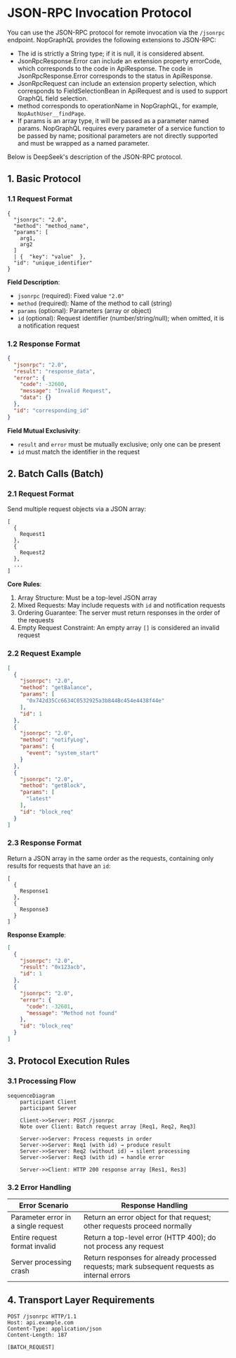 
# JSON-RPC Invocation Protocol

You can use the JSON-RPC protocol for remote invocation via the `/jsonrpc` endpoint. NopGraphQL provides the following extensions to JSON-RPC:

* The id is strictly a String type; if it is null, it is considered absent.
* JsonRpcResponse.Error can include an extension property errorCode, which corresponds to the code in ApiResponse. The code in JsonRpcResponse.Error corresponds to the status in ApiResponse.
* JsonRpcRequest can include an extension property selection, which corresponds to FieldSelectionBean in ApiRequest and is used to support GraphQL field selection.
* method corresponds to operationName in NopGraphQL, for example, `NopAuthUser__findPage`.
* If params is an array type, it will be passed as a parameter named params. NopGraphQL requires every parameter of a service function to be passed by name; positional parameters are not directly supported and must be wrapped as a named parameter.

Below is DeepSeek's description of the JSON-RPC protocol.

## 1. Basic Protocol

### 1.1 Request Format

```
{
  "jsonrpc": "2.0",
  "method": "method_name",
  "params": [
    arg1,
    arg2
  ]
  | {  "key": "value"  },
  "id": "unique_identifier"
}
```

**Field Description**:

- `jsonrpc` (required): Fixed value `"2.0"`
- `method` (required): Name of the method to call (string)
- `params` (optional): Parameters (array or object)
- `id` (optional): Request identifier (number/string/null); when omitted, it is a notification request

### 1.2 Response Format

```json
{
  "jsonrpc": "2.0",
  "result": "response_data",
  "error": {
    "code": -32600,
    "message": "Invalid Request",
    "data": {}
  },
  "id": "corresponding_id"
}
```

**Field Mutual Exclusivity**:

- `result` and `error` must be mutually exclusive; only one can be present
- `id` must match the identifier in the request

## 2. Batch Calls (Batch)

### 2.1 Request Format

Send multiple request objects via a JSON array:

```
[
  {
    Request1
  },
  {
    Request2
  },
  ...
]
```

**Core Rules**:

1. Array Structure: Must be a top-level JSON array
2. Mixed Requests: May include requests with `id` and notification requests
3. Ordering Guarantee: The server must return responses in the order of the requests
4. Empty Request Constraint: An empty array `[]` is considered an invalid request

### 2.2 Request Example

```json
[
  {
    "jsonrpc": "2.0",
    "method": "getBalance",
    "params": [
      "0x742d35Cc6634C0532925a3b844Bc454e4438f44e"
    ],
    "id": 1
  },
  {
    "jsonrpc": "2.0",
    "method": "notifyLog",
    "params": {
      "event": "system_start"
    }
  },
  {
    "jsonrpc": "2.0",
    "method": "getBlock",
    "params": [
      "latest"
    ],
    "id": "block_req"
  }
]
```

### 2.3 Response Format

Return a JSON array in the same order as the requests, containing only results for requests that have an `id`:

```
[
  {
    Response1
  },
  {
    Response3
  }
]
```

**Response Example**:

```json
[
  {
    "jsonrpc": "2.0",
    "result": "0x123acb",
    "id": 1
  },
  {
    "jsonrpc": "2.0",
    "error": {
      "code": -32601,
      "message": "Method not found"
    },
    "id": "block_req"
  }
]
```

## 3. Protocol Execution Rules

### 3.1 Processing Flow

```mermaid
sequenceDiagram
    participant Client
    participant Server

    Client->>Server: POST /jsonrpc
    Note over Client: Batch request array [Req1, Req2, Req3]

    Server->>Server: Process requests in order
    Server->>Server: Req1 (with id) → produce result
    Server->>Server: Req2 (without id) → silent processing
    Server->>Server: Req3 (with id) → handle error

    Server->>Client: HTTP 200 response array [Res1, Res3]
```

### 3.2 Error Handling

| Error Scenario           | Response Handling                                      |
|-------------------------|--------------------------------------------------------|
| Parameter error in a single request | Return an error object for that request; other requests proceed normally |
| Entire request format invalid | Return a top-level error (HTTP 400); do not process any request |
| Server processing crash  | Return responses for already processed requests; mark subsequent requests as internal errors |

## 4. Transport Layer Requirements

```http
POST /jsonrpc HTTP/1.1
Host: api.example.com
Content-Type: application/json
Content-Length: 187

[BATCH_REQUEST]
```

<!-- SOURCE_MD5:52977f308efe72dcb78ede3308aa07a0-->
